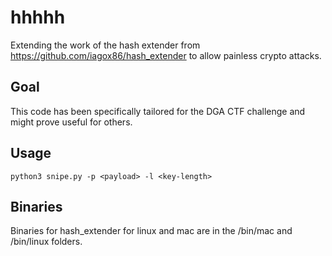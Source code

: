 # hhhhh

Extending the work of the hash extender from https://github.com/iagox86/hash_extender to allow painless crypto attacks.

## Goal

This code has been specifically tailored for the DGA CTF challenge and might prove useful for others.

## Usage

    python3 snipe.py -p <payload> -l <key-length>

## Binaries

Binaries for hash_extender for linux and mac are in the /bin/mac and /bin/linux folders.

